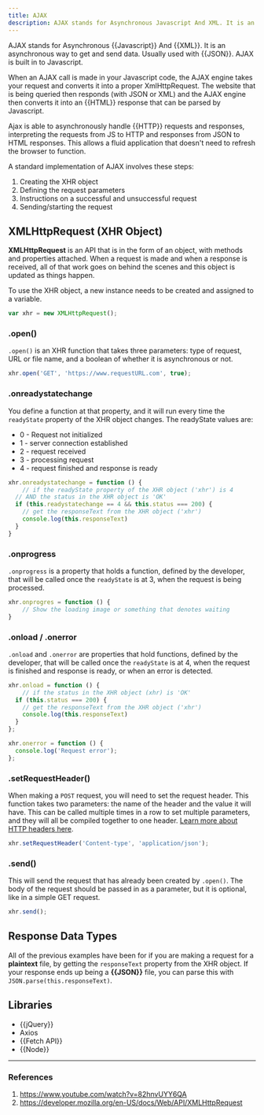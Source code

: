 ```yaml
---
title: AJAX
description: AJAX stands for Asynchronous Javascript And XML. It is an asynchronous way to get and send data. Usually used with JSON. AJAX is built in to Javascript.
---
```


AJAX stands for Asynchronous {{Javascript}} And {{XML}}. It is an asynchronous way to get and send data. Usually used with {{JSON}}. AJAX is built in to Javascript.

When an AJAX call is made in your Javascript code, the AJAX engine takes your request and converts it into a proper XmlHttpRequest. The website that is being queried then responds (with JSON or XML) and the AJAX engine then converts it into an {{HTML}} response that can be parsed by Javascript.

Ajax is able to asynchronously handle {{HTTP}} requests and responses, interpreting the requests from JS to HTTP and responses from JSON to HTML responses. This allows a fluid application that doesn't need to refresh the browser to function.

A standard implementation of AJAX involves these steps:

1. Creating the XHR object
2. Defining the request parameters
3. Instructions on a successful and unsuccessful request
4. Sending/starting the request

## XMLHttpRequest (XHR Object)

**XMLHttpRequest** is an API that is in the form of an object, with methods and properties attached. When a request is made and when a response is received, all of that work goes on behind the scenes and this object is updated as things happen.

To use the XHR object, a new instance needs to be created and assigned to a variable.

```javascript
var xhr = new XMLHttpRequest();
```

### .open()

`.open()` is an XHR function that takes three parameters: type of request, URL or file name, and a boolean of whether it is asynchronous or not.

```javascript
xhr.open('GET', 'https://www.requestURL.com', true);
```

### .onreadystatechange

You define a function at that property, and it will run every time the `readyState` property of the XHR object changes. The readyState values are:

- 0 - Request not initialized
- 1 - server connection established
- 2 - request received
- 3 - processing request
- 4 - request finished and response is ready

```javascript
xhr.onreadystatechange = function () {
	// if the readyState property of the XHR object ('xhr') is 4
  // AND the status in the XHR object is 'OK'
  if (this.readystatechange == 4 && this.status === 200) {
    // get the responseText from the XHR object ('xhr')
    console.log(this.responseText)
  }
}
```

### .onprogress

`.onprogress` is a property that holds a function, defined by the developer, that will be called once the `readyState` is at 3, when the request is being processed.

```javascript
xhr.onprogres = function () {
	// Show the loading image or something that denotes waiting	
}
```

### .onload / .onerror

`.onload` and `.onerror` are properties that hold functions, defined by the developer, that will be called once the `readyState` is at 4, when the request is finished and response is ready, or when an error is detected.

```javascript
xhr.onload = function () {
	// if the status in the XHR object (xhr) is 'OK'
  if (this.status === 200) {
    // get the responseText from the XHR object ('xhr')
    console.log(this.responseText)
  }
};

xhr.onerror = function () {
  console.log('Request error');
};
```

### .setRequestHeader()

When making a `POST` request, you will need to set the request header. This function takes two parameters: the name of the header and the value it will have. This can be called multiple times in a row to set multiple parameters, and they will all be compiled together to one header. [Learn more about HTTP headers here](https://developer.mozilla.org/en-US/docs/Web/HTTP/Headers).

```javascript
xhr.setRequestHeader('Content-type', 'application/json');
```

### .send()

This will send the request that has already been created by `.open()`. The body of the request should be passed in as a parameter, but it is optional, like in a simple GET request.

```javascript
xhr.send();
```

## Response Data Types

All of the previous examples have been for if you are making a request for a **plaintext** file, by getting the `responseText` property from the XHR object. If your response ends up being a **{{JSON}}** file, you can parse this with `JSON.parse(this.responseText)`.

## Libraries

- {{jQuery}}
- Axios
- {{Fetch API}}
- {{Node}}

---

### References

1. https://www.youtube.com/watch?v=82hnvUYY6QA
2. https://developer.mozilla.org/en-US/docs/Web/API/XMLHttpRequest